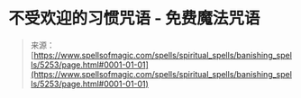 <!--yml

category: 未分类

date: 2024-06-12 18:39:18

-->

# 不受欢迎的习惯咒语 - 免费魔法咒语

> 来源：[https://www.spellsofmagic.com/spells/spiritual_spells/banishing_spells/5253/page.html#0001-01-01](https://www.spellsofmagic.com/spells/spiritual_spells/banishing_spells/5253/page.html#0001-01-01)
